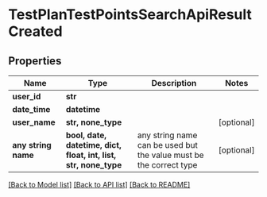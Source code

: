 # TestPlanTestPointsSearchApiResultCreated


## Properties
Name | Type | Description | Notes
------------ | ------------- | ------------- | -------------
**user_id** | **str** |  | 
**date_time** | **datetime** |  | 
**user_name** | **str, none_type** |  | [optional] 
**any string name** | **bool, date, datetime, dict, float, int, list, str, none_type** | any string name can be used but the value must be the correct type | [optional]

[[Back to Model list]](../README.md#documentation-for-models) [[Back to API list]](../README.md#documentation-for-api-endpoints) [[Back to README]](../README.md)


